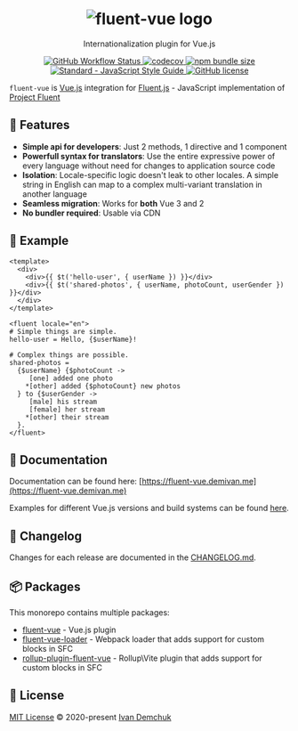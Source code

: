 <h1 align="center">
  <img src="https://raw.githubusercontent.com/demivan/fluent-vue/HEAD/docs/assets/logo.svg" alt="fluent-vue logo" />
</h1>

<p align="center">
  Internationalization plugin for Vue.js
</p>

<p align="center">
  <a href="https://github.com/Demivan/fluent-vue/actions">
    <img src="https://img.shields.io/github/workflow/status/demivan/fluent-vue/Test" alt="GitHub Workflow Status">
  </a>
  <a href="https://codecov.io/gh/Demivan/fluent-vue">
    <img src="https://codecov.io/gh/Demivan/fluent-vue/branch/develop/graph/badge.svg?token=0JSSE94EGJ" alt="codecov">
  </a>
  <a href="https://bundlephobia.com/result?p=fluent-vue">
    <img src="https://img.shields.io/bundlephobia/min/fluent-vue" alt="npm bundle size">
  </a>
  <a href="https://standardjs.com">
    <img src="https://img.shields.io/badge/code_style-standard-brightgreen.svg" alt="Standard - JavaScript Style Guide">
  </a>
  <a href="https://github.com/Demivan/fluent-vue/blob/develop/LICENSE">
    <img src="https://img.shields.io/github/license/demivan/fluent-vue" alt="GitHub license">
  </a>
</p>

`fluent-vue` is [Vue.js](https://vuejs.org) integration for [Fluent.js](https://github.com/projectfluent/fluent.js) - JavaScript implementation of [Project Fluent](https://projectfluent.org)

## 🚀 Features

- **Simple api for developers**: Just 2 methods, 1 directive and 1 component
- **Powerfull syntax for translators**: Use the entire expressive power of every language without need for changes to application source code
- **Isolation**: Locale-specific logic doesn't leak to other locales. A simple string in English can map to a complex multi-variant translation in another language
- **Seamless migration**: Works for **both** Vue 3 and 2
- **No bundler required**: Usable via CDN

## 🎉 Example

```vue
<template>
  <div>
    <div>{{ $t('hello-user', { userName }) }}</div>
    <div>{{ $t('shared-photos', { userName, photoCount, userGender }) }}</div>
  </div>
</template>

<fluent locale="en">
# Simple things are simple.
hello-user = Hello, {$userName}!

# Complex things are possible.
shared-photos =
  {$userName} {$photoCount ->
     [one] added one photo
    *[other] added {$photoCount} new photos
  } to {$userGender ->
     [male] his stream
     [female] her stream
    *[other] their stream
  }.
</fluent>

```

## 📖 Documentation

Documentation can be found here: [https://fluent-vue.demivan.me](https://fluent-vue.demivan.me)

Examples for different Vue.js versions and build systems can be found [here](https://github.com/demivan/fluent-vue/tree/develop/examples).

## 📜 Changelog

Changes for each release are documented in the [CHANGELOG.md](https://github.com/demivan/fluent-vue/blob/develop/CHANGELOG.md).

## 📦 Packages

This monorepo contains multiple packages:

* [fluent-vue](https://github.com/Demivan/fluent-vue/tree/develop/packages/fluent-vue) - Vue.js plugin
* [fluent-vue-loader](https://github.com/Demivan/fluent-vue/tree/develop/packages/fluent-vue-loader) - Webpack loader that adds support for custom blocks in SFC
* [rollup-plugin-fluent-vue](https://github.com/Demivan/fluent-vue/tree/develop/packages/rollup-plugin-fluent-vue) - Rollup\Vite plugin that adds support for custom blocks in SFC

## 📄 License

[MIT License](https://github.com/demivan/fluent-vue/blob/develop/LICENSE) © 2020-present [Ivan Demchuk](https://github.com/demivan)
